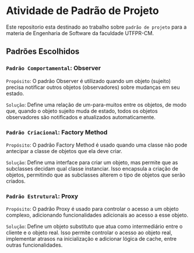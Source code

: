 # Atividade de Padrão de Projeto
Este repositorio esta destinado ao trabalho sobre `padrão de projeto` para a materia de Engenharia de Software da faculdade UTFPR-CM.

## Padrões Escolhidos

### `Padrão Comportamental`: Observer

`Propósito`: O padrão Observer é utilizado quando um objeto (sujeito) precisa notificar outros objetos (observadores) sobre mudanças em seu estado.

`Solução`: Define uma relação de um-para-muitos entre os objetos, de modo que, quando o objeto sujeito muda de estado, todos os objetos observadores são notificados e atualizados automaticamente.

### `Padrão Criacional`: Factory Method

`Propósito`: O padrão Factory Method é usado quando uma classe não pode antecipar a classe de objetos que ela deve criar.

`Solução`: Define uma interface para criar um objeto, mas permite que as subclasses decidam qual classe instanciar. Isso encapsula a criação de objetos, permitindo que as subclasses alterem o tipo de objetos que serão criados.

### `Padrão Estrutural`: Proxy

`Propósito`: O padrão Proxy é usado para controlar o acesso a um objeto complexo, adicionando funcionalidades adicionais ao acesso a esse objeto.

`Solução`: Define um objeto substituto que atua como intermediário entre o cliente e o objeto real. Isso permite controlar o acesso ao objeto real, implementar atrasos na inicialização e adicionar lógica de cache, entre outras funcionalidades.
